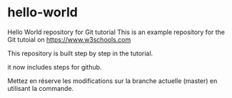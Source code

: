 # hello-world
Hello World repository for Git tutorial
This is an example repository for the Git tutoial on https://www.w3schools.com

This repository is built step by step in the tutorial.

it now includes steps for github.

Mettez en réserve les modifications sur la branche actuelle (master) en utilisant la commande.


